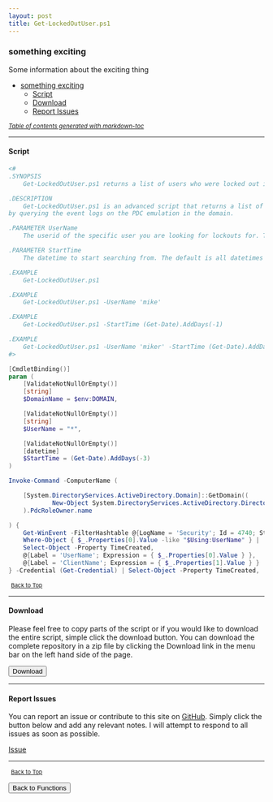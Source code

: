 ```yaml
---
layout: post
title: Get-LockedOutUser.ps1
---
```


### something exciting

Some information about the exciting thing

- [something exciting](#something-exciting)
  - [Script](#script)
  - [Download](#download)
  - [Report Issues](#report-issues)

<small><i><a href='http://ecotrust-canada.github.io/markdown-toc/'>Table of contents generated with markdown-toc</a></i></small>

---

#### Script

```powershell
<#
.SYNOPSIS
    Get-LockedOutUser.ps1 returns a list of users who were locked out in Active Directory.

.DESCRIPTION
    Get-LockedOutUser.ps1 is an advanced script that returns a list of users who were locked out in Active Directory
by querying the event logs on the PDC emulation in the domain.

.PARAMETER UserName
    The userid of the specific user you are looking for lockouts for. The default is all locked out users.

.PARAMETER StartTime
    The datetime to start searching from. The default is all datetimes that exist in the event logs.

.EXAMPLE
    Get-LockedOutUser.ps1

.EXAMPLE
    Get-LockedOutUser.ps1 -UserName 'mike'

.EXAMPLE
    Get-LockedOutUser.ps1 -StartTime (Get-Date).AddDays(-1)

.EXAMPLE
    Get-LockedOutUser.ps1 -UserName 'miker' -StartTime (Get-Date).AddDays(-1)
#>

[CmdletBinding()]
param (
    [ValidateNotNullOrEmpty()]
    [string]
    $DomainName = $env:DOMAIN,

    [ValidateNotNullOrEmpty()]
    [string]
    $UserName = "*",

    [ValidateNotNullOrEmpty()]
    [datetime]
    $StartTime = (Get-Date).AddDays(-3)
)

Invoke-Command -ComputerName (

    [System.DirectoryServices.ActiveDirectory.Domain]::GetDomain((
            New-Object System.DirectoryServices.ActiveDirectory.DirectoryContext('Domain', $DomainName))
    ).PdcRoleOwner.name

) {
    Get-WinEvent -FilterHashtable @{LogName = 'Security'; Id = 4740; StartTime = $Using:StartTime } |
    Where-Object { $_.Properties[0].Value -like "$Using:UserName" } |
    Select-Object -Property TimeCreated,
    @{Label = 'UserName'; Expression = { $_.Properties[0].Value } },
    @{Label = 'ClientName'; Expression = { $_.Properties[1].Value } }
} -Credential (Get-Credential) | Select-Object -Property TimeCreated, 'UserName', 'ClientName'
```

<span style="font-size:11px;"><a href="#"><i class="fas fa-caret-up" aria-hidden="true" style="color: white; margin-right:5px;"></i>Back to Top</a></span>

---

#### Download

Please feel free to copy parts of the script or if you would like to download the entire script, simple click the download button. You can download the complete repository in a zip file by clicking the Download link in the menu bar on the left hand side of the page.

<button class="btn" type="submit" onclick="window.open('/PowerShell/functions/activeDirectory/Get-LockedOutUser.ps1')">
    <i class="fa fa-cloud-download-alt">
    </i>
        Download
</button>

---

#### Report Issues

You can report an issue or contribute to this site on <a href="https://github.com/BanterBoy/scripts-blog/issues">GitHub</a>. Simply click the button below and add any relevant notes. I will attempt to respond to all issues as soon as possible.

<!-- Place this tag where you want the button to render. -->

<a class="github-button" href="https://github.com/BanterBoy/scripts-blog/issues/new?title=Get-LockedOutUser.ps1&body=There is a problem with this function. Please find details below." data-show-count="true" aria-label="Issue BanterBoy/scripts-blog on GitHub">Issue</a>

---

<span style="font-size:11px;"><a href="#"><i class="fas fa-caret-up" aria-hidden="true" style="color: white; margin-right:5px;"></i>Back to Top</a></span>

<a href="/menu/_pages/functions.html">
    <button class="btn">
        <i class='fas fa-reply'>
        </i>
            Back to Functions
    </button>
</a>

[1]: http://ecotrust-canada.github.io/markdown-toc
[2]: https://github.com/googlearchive/code-prettify
